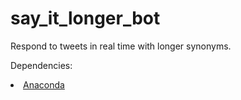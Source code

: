 # say_it_longer_bot

Respond to tweets in real time with longer synonyms.

Dependencies:
   <li><a href="https://github.com/ChimeraCoder/anaconda">Anaconda</li>
